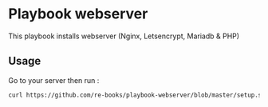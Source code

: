 # Playbook webserver

This playbook installs webserver (Nginx, Letsencrypt, Mariadb & PHP)

## Usage

Go to your server then run :

```bash
curl https://github.com/re-books/playbook-webserver/blob/master/setup.sh | sudo bash
```
